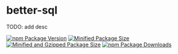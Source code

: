 # better-sql

TODO: add desc

[![npm Package Version](https://img.shields.io/npm/v/better-sql)](https://www.npmjs.com/package/better-sql)
[![Minified Package Size](https://img.shields.io/bundlephobia/min/better-sql)](https://bundlephobia.com/package/better-sql)
[![Minified and Gzipped Package Size](https://img.shields.io/bundlephobia/minzip/better-sql)](https://bundlephobia.com/package/better-sql)
[![npm Package Downloads](https://img.shields.io/npm/dm/better-sql)](https://www.npmtrends.com/better-sql)
